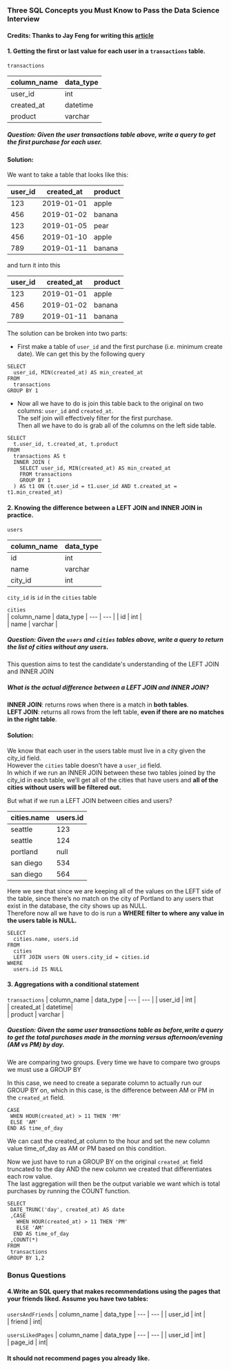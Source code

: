 ### Three SQL Concepts you Must Know to Pass the Data Science Interview

#### Credits: Thanks to Jay Feng for writing this [article](https://www.interviewquery.com/blog-three-sql-questions-you-must-know-to-pass/)

#### 1. Getting the first or last value for each user in a `transactions` table.

`transactions`

| column_name       | data_type     |
--- | --- |
| user_id       | int     |     
| created_at    | datetime|     
| product       | varchar |     

##### Question: Given the user transactions table above, write a query to get the first purchase for each user.

#### Solution:

We want to take a table that looks like this:

 user_id | created_at | product  
 --- | --- | ---  
  123    | 2019-01-01 | apple    
  456    | 2019-01-02 | banana   
  123    | 2019-01-05 | pear    
  456    | 2019-01-10 | apple   
  789    | 2019-01-11 | banana  

and turn it into this

 user_id | created_at | product   
 --- | --- | ---  
 123     | 2019-01-01 | apple      
 456     | 2019-01-02 | banana     
 789     | 2019-01-11 | banana
 
 The solution can be broken into two parts:
 - First make a table of `user_id` and the first purchase (i.e. minimum create date). We can get this by the following query
 
```
SELECT 
  user_id, MIN(created_at) AS min_created_at
FROM 
  transactions
GROUP BY 1
```

- Now all we have to do is join this table back to the original on two columns: `user_id` and `created_at`. <br>
The self join will effectively filter for the first purchase.<br> 
Then all we have to do is grab all of the columns on the left side table.

```
SELECT 
  t.user_id, t.created_at, t.product
FROM 
  transactions AS t
  INNER JOIN (
    SELECT user_id, MIN(created_at) AS min_created_at
    FROM transactions
    GROUP BY 1
  ) AS t1 ON (t.user_id = t1.user_id AND t.created_at = t1.min_created_at)
```

#### 2. Knowing the difference between a LEFT JOIN and INNER JOIN in practice.

 `users`
 
 
| column_name       | data_type     |
--- | --- |   
| id      | int     |     
| name    | varchar |     
| city_id | int     |

`city_id` is `id` in the `cities` table

`cities`               
| column_name       | data_type     |
--- | --- | 
| id      | int     |   
| name    | varchar |       

      
##### Question: Given the `users` and `cities` tables above, write a query to return the list of cities without any users.

This question aims to test the candidate's understanding of the LEFT JOIN and INNER JOIN

##### What is the actual difference between a LEFT JOIN and INNER JOIN?

**INNER JOIN**: returns rows when there is a match in __both tables__.<br> 
**LEFT JOIN**: returns all rows from the left table, __even if there are no matches in the right table__.

#### Solution:

We know that each user in the users table must live in a city given the city_id field.<br> 
However the `cities` table doesn’t have a `user_id` field. <br> 
In which if we run an INNER JOIN between these two tables joined by the city_id in each table, we’ll get all of the cities that have users and __all of the cities without users will be filtered out.__

But what if we run a LEFT JOIN between cities and users?

cities.name  | users.id
--- | --- | 
seattle      | 123
seattle      | 124
portland     | null
san diego    | 534
san diego    | 564

Here we see that since we are keeping all of the values on the LEFT side of the table, since there’s no match on the city of Portland to any users that exist in the database, the city shows up as NULL. <br>
Therefore now all we have to do is run a __WHERE filter to where any value in the users table is NULL.__

```
SELECT 
  cities.name, users.id
FROM 
  cities
  LEFT JOIN users ON users.city_id = cities.id
WHERE 
  users.id IS NULL
```

#### 3. Aggregations with a conditional statement

`transactions`
| column_name       | data_type     |
--- | --- | 
| user_id       | int     |     
| created_at    | datetime|     
| product       | varchar |     

##### Question: Given the same user transactions table as before,write a query to get the total purchases made in the morning versus afternoon/evening (AM vs PM) by day.

We are comparing two groups. Every time we have to compare two groups we must use a GROUP BY

In this case, we need to create a separate column to actually run our GROUP BY on, which in this case, is the difference between AM or PM in the `created_at` field.

```
CASE 
 WHEN HOUR(created_at) > 11 THEN 'PM' 
 ELSE 'AM' 
END AS time_of_day 
```

We can cast the created_at column to the hour and set the new column value time_of_day as AM or PM based on this condition. 

Now we just have to run a GROUP BY on the original `created_at` field truncated to the day AND the new column we created that differentiates each row value. <br> 
The last aggregation will then be the output variable we want which is total purchases by running the COUNT function.

```
SELECT
 DATE_TRUNC('day', created_at) AS date
 ,CASE 
   WHEN HOUR(created_at) > 11 THEN 'PM' 
   ELSE 'AM' 
  END AS time_of_day
 ,COUNT(*)
FROM 
 transactions
GROUP BY 1,2
```
### Bonus Questions

#### 4.Write an SQL query that makes recommendations using the pages that your friends liked. Assume you have two tables: 

`usersAndFriends`
| column_name       | data_type     |
--- | --- | 
| user_id       | int     |     
| friend    | int| 

`usersLikedPages`
| column_name       | data_type     |
--- | --- | 
| user_id       | int     |     
| page_id    | int| 

#### It should not recommend pages you already like.
